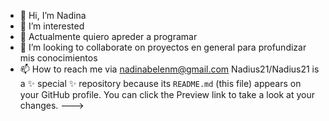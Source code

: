 - 👋 Hi, I’m Nadina
- 👀 I’m interested 
- 🌱 Actualmente quiero apreder a programar 
- 💞️ I’m looking to collaborate on  proyectos en general para profundizar mis conocimientos
- 📫 How to reach me  via  nadinabelenm@gmail.com
Nadius21/Nadius21 is a ✨ special ✨ repository because its `README.md` (this file) appears on your GitHub profile.
You can click the Preview link to take a look at your changes.
--->
